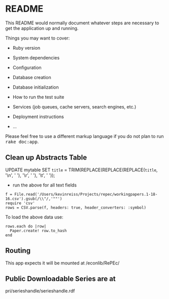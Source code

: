 # README

This README would normally document whatever steps are necessary to get the
application up and running.

Things you may want to cover:

* Ruby version

* System dependencies

* Configuration

* Database creation

* Database initialization

* How to run the test suite

* Services (job queues, cache servers, search engines, etc.)

* Deployment instructions

* ...


Please feel free to use a different markup language if you do not plan to run
<tt>rake doc:app</tt>.

## Clean up Abstracts Table

UPDATE mytable SET `title` = TRIM(REPLACE(REPLACE(REPLACE(`title`, '\n', ' '), '\r', ' '), '\t', ' '));


* run the above for all text fields
```
f = File.read('/Users/kevinreiss/Projects/repec/workingpapers.1-18-16.csv').gsub(/\\"/,'""')
require 'csv'
rows = CSV.parse(f, headers: true, header_converters: :symbol)
```
To load the above data use:

```
rows.each do |row|
  Paper.create! row.to_hash
end
```

## Routing
This app expects it will be mounted at /econlib/RePEc/

## Public Downloadable Series are at
pri/serieshandle/serieshandle.rdf